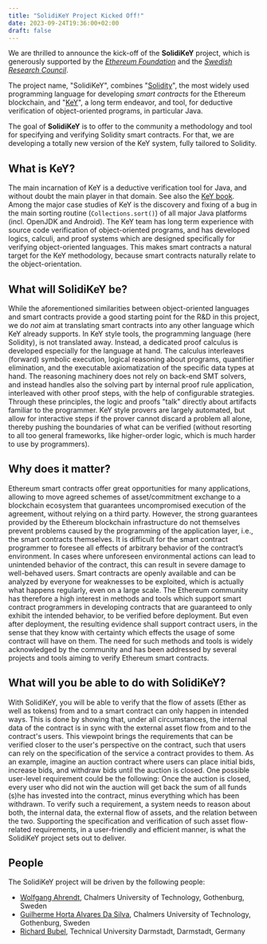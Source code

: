 ```yaml
---
title: "SolidiKeY Project Kicked Off!"
date: 2023-09-24T19:36:00+02:00
draft: false
---
```


We are thrilled to announce the kick-off of the **SolidiKeY** project, which is generously supported by the [*Ethereum Foundation*](https://ethereum.org/en/foundation/) and the [*Swedish Research Council*](https://www.vr.se/english.html).

The project name, "SolidiKeY", combines "[Solidity](https://soliditylang.org/)", the most widely used programming language for developing *smart contracts* for the Ethereum blockchain, and "[KeY](https://www.key-project.org/)", a long term endeavor, and tool, for deductive verification of object-oriented programs, in particular Java.

The goal of **SolidiKeY** is to offer to the community a methodology and tool for specifying and verifying Solidity smart contracts. For that, we are developing a totally new version of the KeY system, fully tailored to Solidity.

## What is KeY?

The main incarnation of KeY is a deductive verification tool for Java, and without doubt the main player in that domain. See also the [KeY book](https://www.key-project.org/thebook2/). Among the major case studies of KeY is the discovery and fixing of a bug in the main sorting routine (`Collections.sort()`) of all major Java platforms (incl. OpenJDK and Android). The KeY team has long term experience with source code verification of object-oriented programs, and has developed logics, calculi, and proof systems which are designed specifically for verifying object-oriented languages. This makes smart contracts a natural target for the KeY methodology, because smart contracts naturally relate to the object-orientation.

## What will SolidiKeY be?

While the aforementioned similarities between object-oriented languages and smart contracts provide a good starting point for the R&D in this project, we do *not* aim at translating smart contracts into any other language which KeY already supports.
In KeY style tools, the programming language (here Solidity), is not translated away. Instead, a dedicated proof calculus is developed especially for the language at hand. The calculus interleaves (forward) symbolic execution, logical reasoning about programs, quantifier elimination, and the executable axiomatization of the specific data types at hand. The reasoning machinery does not rely on back-end SMT solvers, and instead handles also the solving part by internal proof rule application, interleaved with other proof steps, with the help of configurable strategies. Through these principles, the logic and proofs "talk" directly about artifacts familiar to the programmer. KeY style provers are largely automated, but allow for interactive steps if the prover cannot discard a problem all alone, thereby pushing the boundaries of what can be verified (without resorting to all too general frameworks, like higher-order logic, which is much harder to use by programmers).

## Why does it matter?

Ethereum smart contracts offer great opportunities for many applications, allowing to
move agreed schemes of asset/commitment exchange to a blockchain ecosystem
that guarantees uncompromised execution of the agreement, without relying on a
third party. However, the strong guarantees provided by the Ethereum blockchain
infrastructure do not themselves prevent problems caused by the programming of the
application layer, i.e., the smart contracts themselves. It is difficult for the smart
contract programmer to foresee all effects of arbitrary behavior of the contract’s
environment. In cases where unforeseen environmental actions can lead to unintended
behavior of the contract, this can result in severe damage to well-behaved users. Smart
contracts are openly available and can be analyzed by everyone for weaknesses to be
exploited, which is actually what happens regularly, even on a large scale. The Ethereum
community has therefore a high interest in methods and tools which support smart
contract programmers in developing contracts that are guaranteed to only exhibit the
intended behavior, to be verified before deployment. But even after deployment, the
resulting evidence shall support contract users, in the sense that they know with
certainty which effects the usage of some contract will have on them. The need for such
methods and tools is widely acknowledged by the community and has been addressed
by several projects and tools aiming to verify Ethereum smart contracts.

## What will you be able to do with SolidiKeY?

With SolidiKeY, you will be able to verify that the flow of assets (Ether as well as tokens) from and to a smart contract can only happen in intended ways. This is done by showing that, under all circumstances, the internal data of the contract is in sync with the external asset flow from and to the contract's users.
This viewpoint brings the requirements that can be verified closer to the user's perspective on the contract, such that users can rely on the specification of the service a contract provides to them. As an example, imagine an auction contract where users can place initial bids, increase bids, and withdraw bids until the auction is closed. One possible user-level requirement could be the following: Once the auction is closed, every user who did not win the auction will get back the sum of all funds (s)he has invested into the contract, minus everything which has been withdrawn. To verify such a requirement, a system needs to reason about both, the internal data, the external flow of assets, and the relation between the two. Supporting the specification and verification of such asset flow-related requirements, in a user-friendly and efficient manner, is what the SolidiKeY project sets out to deliver.

## People

The SolidiKeY project will be driven by the following people:

- [Wolfgang Ahrendt](https://www.cse.chalmers.se/~ahrendt/), Chalmers University of Technology, Gothenburg, Sweden
- [Guilherme Horta Alvares Da Silva](https://www.chalmers.se/en/persons/alvares/), Chalmers University of Technology, Gothenburg, Sweden
- [Richard Bubel](https://www.informatik.tu-darmstadt.de/se/gruppenmitglieder/groupmembers_detailseite_51008.en.jsp), Technical University Darmstadt, Darmstadt, Germany

